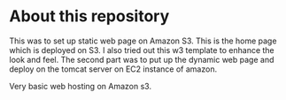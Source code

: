 # About this repository

This was to set up static web page on Amazon S3. This is the home page which is deployed on S3. I also tried out this w3 template to enhance the look and feel.
The second part was to put up the dynamic web page and deploy on the tomcat server on EC2 instance of amazon. 

Very basic web hosting on Amazon s3.
